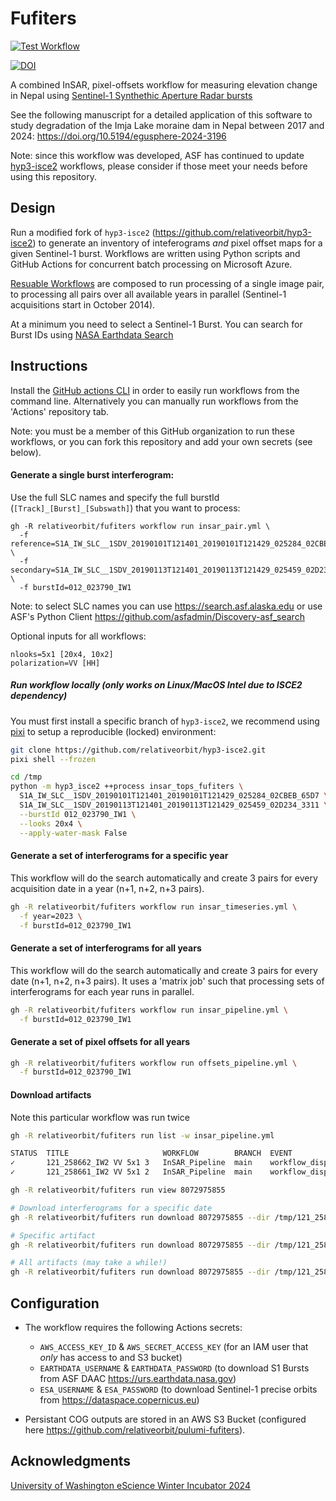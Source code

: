 # Fufiters

[![Test Workflow](https://github.com/relativeorbit/fufiters/actions/workflows/nightly_test.yml/badge.svg)](https://github.com/relativeorbit/fufiters/actions/workflows/nightly_test.yml)

[![DOI](https://zenodo.org/badge/742564947.svg)](https://doi.org/10.5281/zenodo.15166765)

A combined InSAR, pixel-offsets workflow for measuring elevation change in Nepal using [Sentinel-1 Synthethic Aperture Radar bursts](https://asf.alaska.edu/datasets/data-sets/derived-data-sets/sentinel-1-bursts/)

See the following manuscript for a detailed application of this software to study degradation of the Imja Lake moraine dam in Nepal between 2017 and 2024: https://doi.org/10.5194/egusphere-2024-3196

Note: since this workflow was developed, ASF has continued to update [hyp3-isce2](https://github.com/ASFHyP3/hyp3-isce2)  workflows, please consider if those meet your needs before using this repository.

## Design

Run a modified fork of `hyp3-isce2` (https://github.com/relativeorbit/hyp3-isce2) to generate an inventory of inteferograms *and* pixel offset maps for a given Sentinel-1 burst. Workflows are written using Python scripts and GitHub Actions for concurrent batch processing on Microsoft Azure.

[Resuable Workflows](https://docs.github.com/en/actions/using-workflows/reusing-workflows) are composed to run processing of a single image pair, to processing all pairs over all available years in parallel (Sentinel-1 acquisitions start in October 2014).

At a minimum you need to select a Sentinel-1 Burst. You can search for Burst IDs using [NASA Earthdata Search](https://search.earthdata.nasa.gov/search/granules?p=C2450786986-ASF&pg[0][v]=f&pg[0][id]=*IW*&pg[0][gsk]=-start_date&g=G2453394254-ASF&q=burst&sb[0]=80.82422%2C26.11576%2C87.97852%2C30.47298&tl=1708033475.92!3!!&lat=25.619422925906335&long=78.22265625&zoom=5)

## Instructions

Install the [GitHub actions CLI](https://cli.github.com) in order to easily run workflows from the command line. Alternatively you can manually run workflows from the 'Actions' repository tab.

Note: you must be a member of this GitHub organization to run these workflows, or you can fork this repository and add your own secrets (see below).

#### Generate a single burst interferogram:

Use the full SLC names and specify the full burstId (`[Track]_[Burst]_[Subswath]`) that you want to process:

```
gh -R relativeorbit/fufiters workflow run insar_pair.yml \
  -f reference=S1A_IW_SLC__1SDV_20190101T121401_20190101T121429_025284_02CBEB_65D7 \
  -f secondary=S1A_IW_SLC__1SDV_20190113T121401_20190113T121429_025459_02D234_3311 \
  -f burstId=012_023790_IW1
```
Note: to select SLC names you can use https://search.asf.alaska.edu or use ASF's Python Client https://github.com/asfadmin/Discovery-asf_search

Optional inputs for all workflows:
```
nlooks=5x1 [20x4, 10x2]
polarization=VV [HH]
```

##### Run workflow locally (only works on Linux/MacOS Intel due to ISCE2 dependency)

You must first install a specific branch of `hyp3-isce2`, we recommend using [pixi](https://pixi.sh/latest/installation/) to setup a reproducible (locked) environment:

```bash
git clone https://github.com/relativeorbit/hyp3-isce2.git
pixi shell --frozen

cd /tmp
python -m hyp3_isce2 ++process insar_tops_fufiters \
  S1A_IW_SLC__1SDV_20190101T121401_20190101T121429_025284_02CBEB_65D7 \
  S1A_IW_SLC__1SDV_20190113T121401_20190113T121429_025459_02D234_3311 \
  --burstId 012_023790_IW1 \
  --looks 20x4 \
  --apply-water-mask False
```

#### Generate a set of interferograms for a specific year

This workflow will do the search automatically and create 3 pairs for every acquisition date in a year (n+1, n+2, n+3 pairs).
```bash
gh -R relativeorbit/fufiters workflow run insar_timeseries.yml \
  -f year=2023 \
  -f burstId=012_023790_IW1
```

#### Generate a set of interferograms for all years


This workflow will do the search automatically and create 3 pairs for every date (n+1, n+2, n+3 pairs). It uses a 'matrix job' such that processing sets of interferograms for each year runs in parallel.

```bash
gh -R relativeorbit/fufiters workflow run insar_pipeline.yml \
  -f burstId=012_023790_IW1
```

#### Generate a set of pixel offsets for all years

```bash
gh -R relativeorbit/fufiters workflow run offsets_pipeline.yml \
  -f burstId=012_023790_IW1
```


#### Download artifacts

Note this particular workflow was run twice

```bash
gh -R relativeorbit/fufiters run list -w insar_pipeline.yml

STATUS  TITLE                     WORKFLOW        BRANCH  EVENT              ID          ELAPSED   AGE
✓       121_258662_IW2 VV 5x1 3   InSAR_Pipeline  main    workflow_dispatch  8072975855  23m26s    about 15 hours ago
✓       121_258661_IW2 VV 5x1 2   InSAR_Pipeline  main    workflow_dispatch  8055416864  1h29m41s  about 1 day ago
```

```bash
gh -R relativeorbit/fufiters run view 8072975855
```

```bash
# Download interferograms for a specific date
gh -R relativeorbit/fufiters run download 8072975855 --dir /tmp/121_258662_IW2 --pattern "*20190813*"

# Specific artifact
gh -R relativeorbit/fufiters run download 8072975855 --dir /tmp/121_258662_IW2 --name "20190720_20190813"

# All artifacts (may take a while!)
gh -R relativeorbit/fufiters run download 8072975855 --dir /tmp/121_258662_IW2
```


## Configuration

* The workflow requires the following Actions secrets:
  * `AWS_ACCESS_KEY_ID` & `AWS_SECRET_ACCESS_KEY` (for an IAM user that *only* has access to and S3 bucket)
  * `EARTHDATA_USERNAME` & `EARTHDATA_PASSWORD` (to download S1 Bursts from ASF DAAC https://urs.earthdata.nasa.gov)
  * `ESA_USERNAME` & `ESA_PASSWORD` (to download Sentinel-1 precise orbits from https://dataspace.copernicus.eu)


* Persistant COG outputs are stored in an AWS S3 Bucket (configured here https://github.com/relativeorbit/pulumi-fufiters).

## Acknowledgments
[University of Washington eScience Winter Incubator 2024](https://escience.washington.edu/incubator-24-glacial-lakes/)
